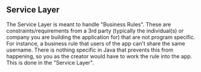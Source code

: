 ## Service Layer
The Service Layer is meant to handle "Business Rules". These are constraints/requirements from a 3rd party
(typically the individual(s) or company you are building the application for) that are not program specific.
For instance, a business rule that users of the app can't share the same username. There is nothing specific in Java that prevents this from happening, so you as the creator would have to work the rule into the app. This is done in the "Service Layer".
